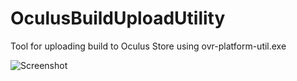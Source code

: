 # OculusBuildUploadUtility
Tool for uploading build to Oculus Store using ovr-platform-util.exe

![Screenshot](https://raw.githubusercontent.com/wehard/OculusBuildUploadUtility/master/OculusBuildUploadUtility/OculusBuildUploadUtility/Resources/oculusupload.PNG)
